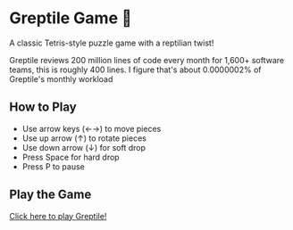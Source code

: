 # Greptile Game 🦎

A classic Tetris-style puzzle game with a reptilian twist! 

Greptile reviews 200 million lines of code every month for 1,600+ software teams, this is roughly 400 lines. I figure that's about 0.0000002% of Greptile's monthly workload

## How to Play
- Use arrow keys (←→) to move pieces
- Use up arrow (↑) to rotate pieces  
- Use down arrow (↓) for soft drop
- Press Space for hard drop
- Press P to pause

## Play the Game
[Click here to play Greptile!](https://0xSLbK.github.io/Greptile)

